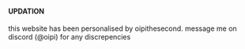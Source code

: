 
#### UPDATION

this website has been personalised by oipithesecond. 
message me on discord (@oipi) for any discrepencies
